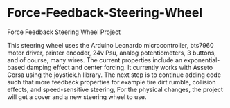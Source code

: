 # Force-Feedback-Steering-Wheel
Force Feedback Steering Wheel Project

This steering wheel uses the Arduino Leonardo microcontroller, bts7960 motor driver, printer encoder, 24v Psu, analog potentiometers, 3 buttons, and of course, many wires. The current properties include an exponential-based damping effect and center forcing.
It currently works with Asseto Corsa using the joystick.h library. The next step is to continue adding code such that more feedback properties for example tire dirt rumble, collision effects, and speed-sensitive steering,
For the physical changes, the project will get a cover and a new steering wheel to use.

